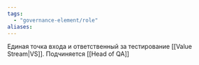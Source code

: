 ```yaml
---
tags:
  - "governance-element/role"
aliases:
---
```

Единая точка входа и ответственный за тестирование [[Value Stream|VS]]. Подчиняется [[Head of QA]]